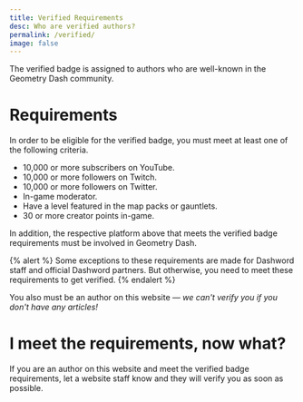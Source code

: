 ```yaml
---
title: Verified Requirements
desc: Who are verified authors?
permalink: /verified/
image: false
---
```


The verified badge is assigned to authors who are well-known in the Geometry Dash community.

# Requirements

In order to be eligible for the verified badge, you must meet at least one of the following criteria.

- 10,000 or more subscribers on YouTube.
- 10,000 or more followers on Twitch.
- 10,000 or more followers on Twitter.
- In-game moderator.
- Have a level featured in the map packs or gauntlets.
- 30 or more creator points in-game.

In addition, the respective platform above that meets the verified badge requirements must be involved in Geometry Dash.

{% alert %}
Some exceptions to these requirements are made for Dashword staff and official Dashword partners. But otherwise, you need to meet these requirements to get verified.
{% endalert %}

You also must be an author on this website — *we can't verify you if you don't have any articles!*

# I meet the requirements, now what?

If you are an author on this website and meet the verified badge requirements, let a website staff know and they will verify you as soon as possible.